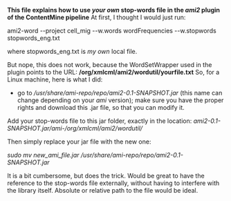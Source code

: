 **This file explains how to use _your own_ stop-words file in the _ami2_ plugin of the ContentMine pipeline**
 At first, I thought I would just run:

 ami2-word --project cell_mig --w.words wordFrequencies --w.stopwords stopwords_eng.txt

 where stopwords_eng.txt is _my own_ local file.

 But nope, this does not work, because the WordSetWrapper used in the plugin points to the URL: **/org/xmlcml/ami2/wordutil/yourfile.txt**
 So, for a Linux machine, here is what I did:

 - go to _/usr/share/ami-repo/repo/ami2-0.1-SNAPSHOT.jar_ (this name can change depending on your _ami_ version); make sure you have the proper rights and download this .jar file, so that you can modify it.

 Add your stop-words file to this jar folder, exactly in the location: _ami2-0.1-SNAPSHOT.jar/ami-/org/xmlcml/ami2/wordutil/_

 Then simply replace your jar file with the new one:

 _sudo mv new_ami_file.jar /usr/share/ami-repo/repo/ami2-0.1-SNAPSHOT.jar_

 It is a bit cumbersome, but does the trick.
 Would be great to have the reference to the stop-words file externally, without having to interfere with the library itself. Absolute or relative path to the file would be ideal.
